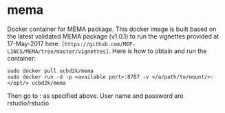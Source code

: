 # mema
Docker container for MEMA package.
This docker image is built based on the latest validated MEMA package (v1.0.1) to run the vignettes provided at 17-May-2017 here: `[https://github.com/MEP-LINCS/MEMA/tree/master/vignettes]`.
Here is how to obtain and run the container:

```
sudo docker pull ucbd2k/mema
sudo docker run -d -p <available port>:8787 -v </a/path/to/mount/>:</opt/> ucbd2k/mema
```

Then go to <host url>:<available port> as specified above.
User name and password are rstudio/rstudio
